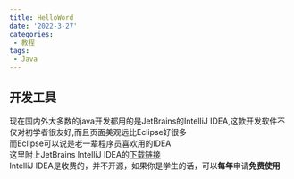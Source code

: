 ```yaml
---
title: HelloWord
date: '2022-3-27'
categories:
 - 教程
tags:
 - Java
---
```


## 开发工具
现在国内外大多数的java开发都用的是JetBrains的IntelliJ IDEA,这款开发软件不仅对初学者很友好,而且页面美观远比Eclipse好很多<br>
而Eclipse可以说是老一辈程序员喜欢用的IDEA<br>
这里附上JetBrains IntelliJ IDEA的[下载链接](https://www.jetbrains.com/zh-cn/idea/download/#section=windows)<br>
IntelliJ IDEA是收费的，并不开源，如果你是学生的话，可以**每年**申请**免费使用**




